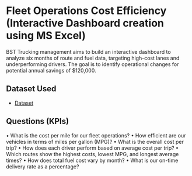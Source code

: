 # Fleet Operations Cost Efficiency (Interactive Dashboard creation using MS Excel)
BST Trucking management aims to build an interactive dashboard to analyze six months of route and fuel data, targeting high-cost lanes and underperforming drivers. The goal is to identify operational changes for potential annual savings of $120,000.
## Dataset Used
- <a href="https://github.com/lbrownjr75-glitch/Trucking-Dashboard/blob/main/BST%20Trucking%20Fleet%20Operations.xlsx">Dataset</a>
## Questions (KPIs)
•	What is the cost per mile for our fleet operations?
•	How efficient are our vehicles in terms of miles per gallon (MPG)?
•	What is the overall cost per trip?
•	How does each driver perform based on average cost per trip?
•	Which routes show the highest costs, lowest MPG, and longest average times?
•	How does total fuel cost vary by month?
•	What is our on-time delivery rate as a percentage?
